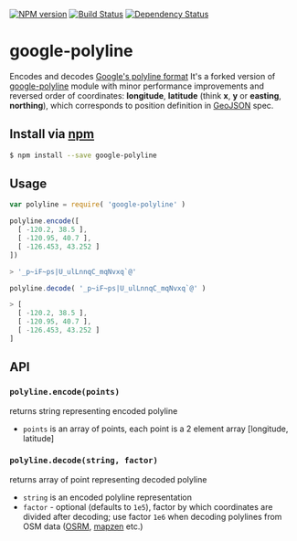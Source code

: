 [![NPM version][npm-image]][npm-url]
[![Build Status][travis-image]][travis-url]
[![Dependency Status][gemnasium-image]][gemnasium-url]

# google-polyline

Encodes and decodes [Google's polyline format][google-polyline-format] It's a forked version of
[google-polyline][org-google-polyline] module with minor performance improvements and reversed order
of coordinates: **longitude**, **latitude** (think **x**, **y** or **easting**, **northing**), which
corresponds to position definition in [GeoJSON] spec.


## Install via [npm](https://npmjs.com)

```sh
$ npm install --save google-polyline
```

## Usage

```js
var polyline = require( 'google-polyline' )
```

```js
polyline.encode([
  [ -120.2, 38.5 ],
  [ -120.95, 40.7 ],
  [ -126.453, 43.252 ]
])

> '_p~iF~ps|U_ulLnnqC_mqNvxq`@'
```

```js
polyline.decode( '_p~iF~ps|U_ulLnnqC_mqNvxq`@' )

> [
  [ -120.2, 38.5 ],
  [ -120.95, 40.7 ],
  [ -126.453, 43.252 ]
]
```

## API

### `polyline.encode(points)`

returns string representing encoded polyline

- `points` is an array of points, each point is a 2 element array [longitude, latitude]

### `polyline.decode(string, factor)`

returns array of point representing decoded polyline

- `string` is an encoded polyline representation
- `factor` - optional (defaults to `1e5`), factor by which coordinates are divided after decoding; use factor `1e6` when decoding polylines from OSM data ([OSRM], [mapzen] etc.)

[OSRM]: http://project-osrm.org/
[mapzen]: https://mapzen.com/

[google-polyline-format]: https://developers.google.com/maps/documentation/utilities/polylinealgorithm
[org-google-polyline]: https://github.com/jhermsmeier/node-google-polyline
[GeoJSON]: http://geojson.org/geojson-spec.html#positions

[npm-image]: https://img.shields.io/npm/v/@pirxpilot/google-polyline.svg
[npm-url]: https://npmjs.org/package/@pirxpilot/google-polyline

[travis-url]: https://travis-ci.org/pirxpilot/google-polyline
[travis-image]: https://img.shields.io/travis/pirxpilot/google-polyline.svg

[gemnasium-image]: https://img.shields.io/gemnasium/pirxpilot/google-polyline.svg
[gemnasium-url]: https://gemnasium.com/pirxpilot/google-polyline
